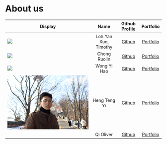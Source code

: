 # About us

Display |         Name         |                Github Profile                | Portfolio 
--------|:--------------------:|:--------------------------------------------:|:---------:
![](https://via.placeholder.com/100.png?text=Photo) | Loh Yan Xun, Timothy | [Github](https://github.com/timothyloh0523/) | [Portfolio](timothyloh0523)
![](https://via.placeholder.com/100.png?text=Photo) |     Chong Ruolin     |     [Github](https://github.com/CRL006)      | [Portfolio](CRL006)
![](https://via.placeholder.com/100.png?text=Photo) |     Wong Yi Hao      |  [Github](https://github.com/wongyihao0506)  | [Portfolio](wongyihao0506)
![](./img/hty2003.jpg) |     Heng Teng Yi     |     [Github](https://github.com/HTY2003)     | [Portfolio](hty2003)
![]() |      Qi Oliver       |    [Github](https://github.com/OliverQiL)    | [Portfolio](OliverQiL)
